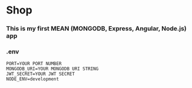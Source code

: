 # Shop

### This is my first MEAN (MONGODB, Express, Angular, Node.js) app

### .env

```env
PORT=YOUR PORT NUMBER
MONGODB_URI=YOUR MONGODB URI STRING
JWT_SECRET=YOUR JWT SECRET
NODE_ENV=development
```
